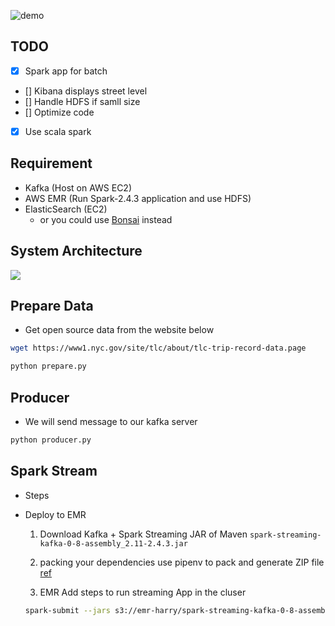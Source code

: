 
![demo](https://media.giphy.com/media/vSDDBoWq8Mlby75bL9/giphy.gif)

## TODO
* [x] Spark app for batch
* [] Kibana displays street level
* [] Handle HDFS if samll size
* [] Optimize code
* [x] Use scala spark


## Requirement
* Kafka (Host on AWS EC2)
* AWS EMR (Run Spark-2.4.3 application and use HDFS)
* ElasticSearch (EC2)
    - or you could use [Bonsai](https://bonsai.io) instead

## System Architecture
<img src="./img/flowchart.png" height=auto>

## Prepare Data
* Get open source data from the website below

```bash
wget https://www1.nyc.gov/site/tlc/about/tlc-trip-record-data.page
```

```bash
python prepare.py
```
## Producer
* We will send message to our kafka server

```bash
python producer.py
```

## Spark Stream

* Steps

* Deploy to EMR
  1. Download Kafka + Spark Streaming JAR of Maven `spark-streaming-kafka-0-8-assembly_2.11-2.4.3.jar`

  2. packing your dependencies
  use pipenv to pack and generate ZIP file
  [ref](https://realpython.com/pipenv-guide/)

  3. EMR Add steps to run streaming App in the cluser

    ```bash
    spark-submit --jars s3://emr-harry/spark-streaming-kafka-0-8-assembly_2.11-2.4.3.jar --master yarn --deploy-mode cluster --num-executors 3 --executor-cores 3 --executor-memory 3g --py-files s3://emr-harry/project.zip s3://emr-harry/taxiSparkStreaming.py
    ```




